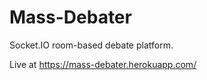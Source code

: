 # Mass-Debater

Socket.IO room-based debate platform. 

Live at <https://mass-debater.herokuapp.com/>
